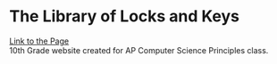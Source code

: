 # The Library of Locks and Keys 

[Link to the Page](https://clownday.github.io/the-library/)
<br>
10th Grade website created for AP Computer Science Principles class.
